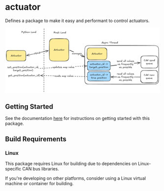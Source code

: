 # actuator

Defines a package to make it easy and performant to control actuators.

![System Architecture](./docs/architecture.png)

## Getting Started

See the documentation [here](https://docs.kscale.dev/software/actuators/overview) for instructions on getting started with this package.

## Build Requirements

### Linux
This package requires Linux for building due to dependencies on Linux-specific CAN bus libraries.

If you're developing on other platforms, consider using a Linux virtual machine or container for building.
